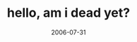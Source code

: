 ---
layout: base.njk
title : 'hello, am i dead yet?' 
view_title : 'hello, am i dead yet?' 
year : '2006' 
date : '2006-07-31' 
img_file : '/drawing/helloamideadyet.png' 
html_file : 'helloamideadyet' 
next_html : 'imnothidinganymore.html' 
year_order : '191' 
permalink : "title/{{html_file}}.html"
---